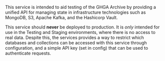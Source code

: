 This service is intended to aid testing of the GHGA Archive by providing a unified
API for managing state in infrastructure technologies such as MongoDB, S3, Apache Kafka,
and the Hashicorp Vault.

This service should **never** be deployed to production. It is *only* intended for use
in the Testing and Staging environments, where there is no access to real data.
Despite this, the services provides a way to restrict which databases and collections
can be accessed with this service through configuration, and a simple API key
(set in config) that can be used to authenticate requests.
